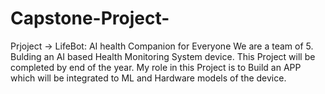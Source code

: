 # Capstone-Project-
Prjoject -> LifeBot: AI health Companion for Everyone
We are a team of 5. Bulding an AI based Health Monitoring System device. This Project will be completed by end of the year. 
My role in this Project is to Build an APP which will be integrated to ML and Hardware models of the device.
